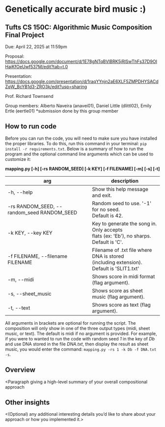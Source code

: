 # Genetically accurate bird music :)

## Tufts CS 150C: Algorithmic Music Composition Final Project

Due: April 22, 2025 at 11:59pm

Proposal: https://docs.google.com/document/d/1E78gNTqBVlBRK5jRlSwThFs37D9OIHajKfOeUwf537M/edit?tab=t.0

Presentation: https://docs.google.com/presentation/d/1raqYYnjn2aE6XLF5ZMPDHYSACdZqW_BcYB1d3-ZRO3k/edit?usp=sharing

Prof. Richard Townsend

Group members: Alberto Naveira (anavei01), Daniel Little (dlittl02), Emily Ertle (eertle01)
*submission done by this group member

## How to run code

Before you can run the code, you will need to make sure you have installed the proper libraries. To do this, run this command in your terminal: `pip install -r requirements.txt`. Below is a summary of how to run the program and the optional command line arguments which can be used to customize it:

**mapping.py [-h] [-rs RANDOM_SEED] [-k KEY] [-f FILENAME] [-m] [-s] [-t]**

| arg                                        | description                                                                                   |
| ------------------------------------------ | --------------------------------------------------------------------------------------------- |
| -h, --help                                 | Show this help message and exit.                                                              |
| -rs RANDOM_SEED, --random_seed RANDOM_SEED | Random seed to use. '-1' for no seed.<br />Default is 42.                                     |
| -k KEY, --key KEY                          | Key to generate the song in. Only accepts<br />flats (ex: 'Eb'), no sharps. Default is 'C'.   |
| -f FILENAME, --filename FILENAME           | Filename of .txt file where DNA is stored<br />(including extension). Default is 'SLIT1.txt' |
| -m, --midi                                 | Shows score in midi format (flag argument).                                                   |
| -s, --sheet_music                          | Shows score as sheet music (flag argument).                                                   |
| -t, --text                                 | Shows score as text (flag argument).                                                          |

All arguments in brackets are optional for running the script. The composition will only show in one of the three output types (midi, sheet music, or text). The default is midi if no argument is provided. For example, if you were to wanted to run the code with random seed *1* in the key of *Db* and use DNA stored in the file *DNA.txt*, then display the result as sheet music, you would enter the command: `mapping.py -rs 1 -k Db -f DNA.txt -s`.

## Overview

<Paragraph giving a high-level summary of your overall compositional approach

## Other insights

<(Optional) any additional interesting details you’d like to share about your approach or how you implemented it.>
